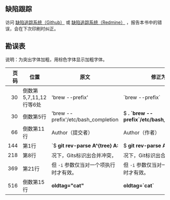 
## 缺陷跟踪

访问 [缺陷追踪系统（Github）](https://github.com/gotgit/gotgit/issues/new) 或 [缺陷追踪系统（Redmine）](http://redmine.ossxp.com/redmine/projects/gotgit/issues/new) ，报告本书中的错误，会在下次印刷时纠正。

## 勘误表

说明：为突出字体加粗，用棕色字体显示加粗字体。

| 页码   | 位置                      | 原文                         | 修正为                       | 缺陷追踪                                             |
| ------:| ------------------------- | ---------------------------- | ---------------------------- | ---------------------------------------------------- |
|     30 | 倒数第5,7,11,12行等6处    | 'brew --prefix'              | \`brew --prefix\`            | [#146](http://redmine.ossxp.com/redmine/issues/146)  |
|     30 | 倒数第5行                 | 'brew --prefix'/etc/bash\_completion | $ **. \`brew --prefix\`/etc/bash\_completion** | [#152](http://redmine.ossxp.com/redmine/issues/152)  |
|     66 | 倒数第11行                | Author（提交者）             |  Author（作者）              | [Github#2](http://github.com/gotgit/gotgit/issues/2)    |
|    144 | 第1行                     | \`$ **git rev-parse  A^{tree}  A:**  | $ **git rev-parse  A^{tree}  A:**              | [#153](http://redmine.ossxp.com/redmine/issues/153)  |
|    218 | 第8行                     | 况下，Gits标识出合并冲突，           | 况下，Git标识出合并冲突，                      | [#159](http://redmine.ossxp.com/redmine/issues/159)  |
|    369 | 第21行                    | 但 `-i` 参数仅当对一个项执行时才有效。 | 但 `-i` 参数仅当对一个项目执行时才有效。     | [Github#3](http://github.com/gotgit/gotgit/issues/3)    |
|    516 | 倒数第15行                | **oldtag="cat"**             | **oldtag=\`cat\`**           | [#151](http://redmine.ossxp.com/redmine/issues/151)  |

